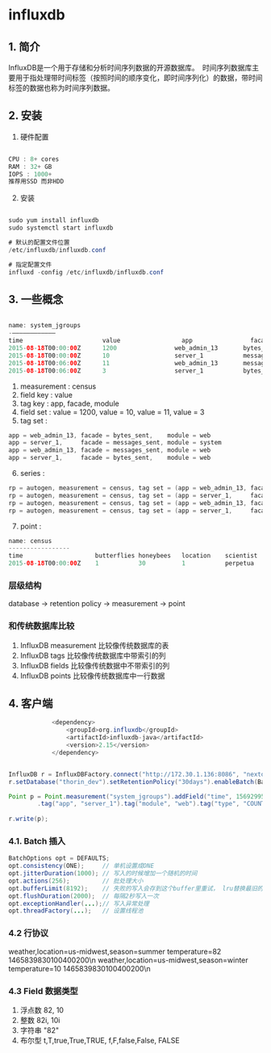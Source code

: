 # influxdb

## 1. 简介
InfluxDB是一个用于存储和分析时间序列数据的开源数据库。　时间序列数据库主要用于指处理带时间标签（按照时间的顺序变化，即时间序列化）的数据，带时间标签的数据也称为时间序列数据。

## 2. 安装
1. 硬件配置
```java  

CPU : 8+ cores
RAM : 32+ GB
IOPS : 1000+  
推荐用SSD 而非HDD

```

2. 安装
```java  

sudo yum install influxdb
sudo systemctl start influxdb

# 默认的配置文件位置
/etc/influxdb/influxdb.conf

# 指定配置文件
influxd -config /etc/influxdb/influxdb.conf

```

## 3. 一些概念

```java  

name: system_jgroups
-————————————
time                      value                 app                facade                module
2015-08-18T00:00:00Z      1200                web_admin_13       bytes_sent              web
2015-08-18T00:00:00Z      10                  server_1           messages_sent           system
2015-08-18T00:06:00Z      11                  web_admin_13       messages_sent           web
2015-08-18T00:06:00Z      3                   server_1           bytes_sent              web

```

1. measurement : census
2. field key : value
3. tag key : app, facade, module
4. field set : value = 1200, value = 10, value = 11, value = 3
5. tag set :   
```java  
app = web_admin_13, facade = bytes_sent,    module = web  
app = server_1,     facade = messages_sent, module = system  
app = web_admin_13, facade = messages_sent, module = web  
app = server_1,     facade = bytes_sent,    module = web  
```

6. series :   
```java  
rp = autogen, measurement = census, tag set = (app = web_admin_13, facade = bytes_sent,    module = web)  
rp = autogen, measurement = census, tag set = (app = server_1,     facade = messages_sent, module = system)  
rp = autogen, measurement = census, tag set = (app = web_admin_13, facade = messages_sent, module = web)  
rp = autogen, measurement = census, tag set = (app = server_1,     facade = bytes_sent,    module = web)  
```

7. point :  
```java  
name: census
-----------------
time                    butterflies honeybees   location    scientist
2015-08-18T00:00:00Z    1           30          1           perpetua
```

### 层级结构
database -> retention policy -> measurement -> point

### 和传统数据库比较
1. InfluxDB measurement 比较像传统数据库的表
2. InfluxDB tags 比较像传统数据库中带索引的列
3. InfluxDB fields 比较像传统数据中不带索引的列
4. InfluxDB points 比较像传统数据库中一行数据

## 4. 客户端

```java  
            <dependency>
                <groupId>org.influxdb</groupId>
                <artifactId>influxdb-java</artifactId>
                <version>2.15</version>
            </dependency>
```

```java  

InfluxDB r = InfluxDBFactory.connect("http://172.30.1.136:8086", "nextop", "nextop");
r.setDatabase("thorin_dev").setRetentionPolicy("30days").enableBatch(BatchOptions.DEFAULTS).enableGzip();

Point p = Point.measurement("system_jgroups").addField("time", 1569299564814L).addField("value", 1024).addField("avg", 0.234d)
		.tag("app", "server_1").tag("module", "web").tag("type", "COUNTER")).tag("facade", "BYTES_SENT").build();
		
r.write(p);
```

### 4.1. Batch 插入

```java  
BatchOptions opt = DEFAULTS;
opt.consistency(ONE);     // 单机设置成ONE
opt.jitterDuration(1000); // 写入的时候增加一个随机的时间
opt.actions(256);         // 批处理大小
opt.bufferLimit(8192);    // 失败的写入会存到这个buffer里重试， lru替换最旧的数据 
opt.flushDuration(2000);  // 每隔2秒写入一次
opt.exceptionHandler(...);// 写入异常处理
opt.threadFactory(...);   // 设置线程池
```

### 4.2 行协议
weather,location=us-midwest,season=summer temperature=82 1465839830100400200\n
weather,location=us-midwest,season=winter temperature=10 1465839830100400200\n

### 4.3 Field 数据类型
1. 浮点数   82,  10
2. 整数     82i, 10i
3. 字符串   "82"
4. 布尔型   t,T,true,True,TRUE, f,F,false,False, FALSE
